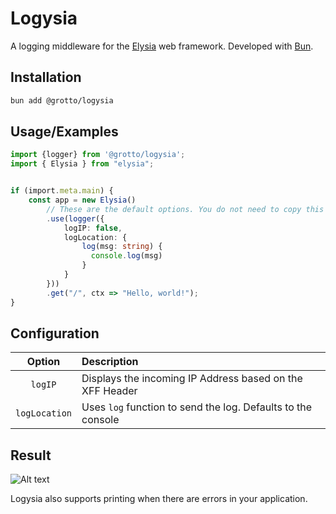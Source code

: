 
# Logysia
A logging middleware for the [Elysia](https://elysiajs.com) web framework. Developed with [Bun](https://bun.sh).


## Installation

```sh
bun add @grotto/logysia
```
## Usage/Examples

```typescript
import {logger} from '@grotto/logysia';
import { Elysia } from "elysia";


if (import.meta.main) {
    const app = new Elysia()
        // These are the default options. You do not need to copy this down
        .use(logger({ 
            logIP: false,
            logLocation: {
                log(msg: string) {
                  console.log(msg)
                }
            }
        }))
        .get("/", ctx => "Hello, world!");
}
```

## Configuration

|     Option    | Description                                                  |
| :-----------: | :----------------------------------------------------------- |
| `logIP`       | Displays the incoming IP Address based on the XFF Header     |
| `logLocation` | Uses `log` function to send the log. Defaults to the console |

## Result
![Alt text](https://i.ibb.co/5YknHt6/image.png)

Logysia also supports printing when there are errors in your application.

